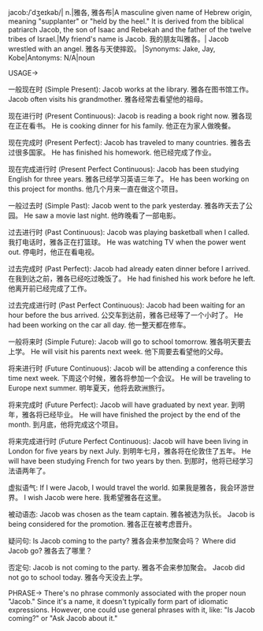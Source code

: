 jacob:/ˈdʒeɪkəb/| n.|雅各, 雅各布|A masculine given name of Hebrew origin, meaning "supplanter" or "held by the heel."  It is derived from the biblical patriarch Jacob, the son of Isaac and Rebekah and the father of the twelve tribes of Israel.|My friend's name is Jacob. 我的朋友叫雅各。| Jacob wrestled with an angel. 雅各与天使摔跤。 |Synonyms: Jake, Jay, Kobe|Antonyms: N/A|noun


USAGE->

一般现在时 (Simple Present):
Jacob works at the library. 雅各在图书馆工作。
Jacob often visits his grandmother. 雅各经常去看望他的祖母。

现在进行时 (Present Continuous):
Jacob is reading a book right now. 雅各现在正在看书。
He is cooking dinner for his family. 他正在为家人做晚餐。

现在完成时 (Present Perfect):
Jacob has traveled to many countries. 雅各去过很多国家。
He has finished his homework. 他已经完成了作业。

现在完成进行时 (Present Perfect Continuous):
Jacob has been studying English for three years. 雅各已经学习英语三年了。
He has been working on this project for months.  他几个月来一直在做这个项目。

一般过去时 (Simple Past):
Jacob went to the park yesterday. 雅各昨天去了公园。
He saw a movie last night. 他昨晚看了一部电影。

过去进行时 (Past Continuous):
Jacob was playing basketball when I called. 我打电话时，雅各正在打篮球。
He was watching TV when the power went out.  停电时，他正在看电视。

过去完成时 (Past Perfect):
Jacob had already eaten dinner before I arrived. 在我到达之前，雅各已经吃过晚饭了。
He had finished his work before he left. 他离开前已经完成了工作。

过去完成进行时 (Past Perfect Continuous):
Jacob had been waiting for an hour before the bus arrived. 公交车到达前，雅各已经等了一个小时了。
He had been working on the car all day. 他一整天都在修车。


一般将来时 (Simple Future):
Jacob will go to school tomorrow. 雅各明天要去上学。
He will visit his parents next week. 他下周要去看望他的父母。

将来进行时 (Future Continuous):
Jacob will be attending a conference this time next week.  下周这个时候，雅各将参加一个会议。
He will be traveling to Europe next summer.  明年夏天，他将去欧洲旅行。

将来完成时 (Future Perfect):
Jacob will have graduated by next year.  到明年，雅各将已经毕业。
He will have finished the project by the end of the month.  到月底，他将完成这个项目。

将来完成进行时 (Future Perfect Continuous):
Jacob will have been living in London for five years by next July. 到明年七月，雅各将在伦敦住了五年。
He will have been studying French for two years by then. 到那时，他将已经学习法语两年了。



虚拟语气:
If I were Jacob, I would travel the world. 如果我是雅各，我会环游世界。
I wish Jacob were here. 我希望雅各在这里。


被动语态:
Jacob was chosen as the team captain. 雅各被选为队长。
Jacob is being considered for the promotion. 雅各正在被考虑晋升。

疑问句:
Is Jacob coming to the party? 雅各会来参加聚会吗？
Where did Jacob go? 雅各去了哪里？

否定句:
Jacob is not coming to the party. 雅各不会来参加聚会。
Jacob did not go to school today. 雅各今天没去上学。




PHRASE->
There's no phrase commonly associated with the proper noun "Jacob." Since it's a name, it doesn't typically form part of idiomatic expressions.  However, one could use general phrases with it, like: "Is Jacob coming?" or "Ask Jacob about it."
